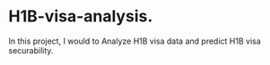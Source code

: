 # H1B-visa-analysis.

In this project, I would to Analyze H1B visa data and predict H1B visa securability. 
